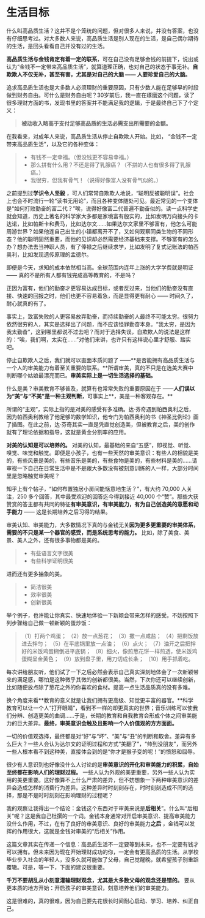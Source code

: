 # 生活目标
 
 什么叫高品质生活？这并不是个笼统的问题，但对很多人来说，并没有答案，也没有仔细思考过。对大多数人来说，高品质生活是别人现在的生活，是自己偶尔期待的生活，是回头看看自己并没有过的生活。
 
**高品质生活与金钱肯定有着一定的联系**，可在自己没有足够金钱的前提下，说出或认为“金钱不一定带来高品质生活”，就算道理正确，也对自己的状态于事无补。**自欺欺人不仅无补，甚至有害，尤其是对自己的大脑 —— 人要珍爱自己的大脑。** 
 
 追求高品质生活也是大多数人必须理财的重要原因，只有少数人能在足够早的时段做到财务自由。可什么是财务自由呢？30岁前后，我一直在琢磨这个问题，读了很多理财方面的书，发现书里的答案并不能满足我的逻辑，于是最终自己下了个定义：
 
 >**被动收入略高于支付足够高品质的生活必需支出所需要的金额。** 
 
 在我看来，对成年人来说，高品质生活从停止自欺欺人开始。比如， “金钱不一定带来高品质生活”，以及它的各种变体：
 
 > - 有钱不一定幸福。（但没钱更不容易幸福。）
 > - 那么拼有什么用？不还是得了乳腺癌？（不拼的人也有很多得了乳腺癌。）
 > - 我很穷，但我有骨气！（说得好像富人没有骨气似的。）
 
 之前提到过**学识令人坚毅** ，可人们常常自欺欺人地说，“聪明反被聪明误”。社会上也会不时流行一轮“读书无用论”，而且各种变体随处可见。最近常见的一个变体是“如何打败勤奋的富二代？”唉，说得好像富二代普遍不勤奋似的。读一点科学史就会知道，历史上著名的科学家大多都是家境富有殷实的，比如发明万向接头的卡达诺，比如帕斯卡和费马，比如达尔文……如果达尔文家里不够富有，他怎么可能周游世界？如果他连自己出生的小镇都离开不了，又如何观察同类生物的不同形态？他的聪明固然重要，而他的见识却必然需要经济基础来支撑。不够富有的怎么办？想办法去当神职人员，有了俸禄之后继续求学，比如发明了复式记账法的帕西奥利，比如发现遗传原理的孟德尔。
 
 即便是今天，求知的成本依然相当高。全球范围内连年上涨的大学学费就是明证 —— 真的不是所有人都有钱完成高等教育的，不是吗？
 
 正因为富有，他们的勤奋才更容易达成目标，或者反过来，当他们的勤奋没有直接、快速的回报之时，他们也更不容易着急，而是显得更有耐心 —— 时间久了，耐心就真的有了。
 
 事实上，致富失败的人更容易放弃勤奋，而持续勤奋的人最终不可能太穷。很努力依然很穷的人，其实是选择出了问题，而不应该怪罪勤奋本身。“我太穷，是因为我太勤奋”，这到哪里都说不过去吧？而对于选择失误，自欺欺人的说法是这样的：“唉，我们啊，太实在……”对他们来讲，也许只有这样说心里才舒服、踏实吧。
 
 停止自欺欺人之后，我们就可以直面本质问题了 ——**是否能拥有高品质生活与一个人的审美能力有着至关重要的联系。**所谓审美，真的不只是在选美大赛中判断哪个姑娘最漂亮而已。**审美实际上是一切生活选择的基础。** 
 
 什么是美？审美教育不够普及，就算有也常常失败的重要原因在于 ——**人们误以为“美”与“不美”是一种主观判断**，可事实上**，美是一种客观存在。** 
 
 所谓的“主观”，实际上指的是对美的感受有多准确。达·芬奇遇到帕西奥利之后，因为帕西奥利教给了他足够的数学知识，他专门为帕西奥利的书《神圣比例论》画了插图。在此之前，达·芬奇其实一直是凭直觉创造美，但被教育之后，美的创作就有了理论依据和指导，这就是黄金分割率的应用。
 
**对美的认知是可以培养的。** 对美的认知，最基础的来自“五感”，即视觉、听觉、嗅觉、味觉和触觉。即便是小孩子，也有一些天然的审美意识：有些人的相貌是美的，有些风景是美的，有些音乐是美的，有些食物是美的，有些材料是美的……请审视一下自己在日常生活中是不是跟大多数没有被刻意训练的人一样，大部分时间里是忽略触觉审美呢？
 
 知乎上有个帖子，“如何布置独居小房间能惬意地生活？”，有大约 70,000 人关注，250 多个回答，其中最受欢迎的回答迄今得到接近 40,000 个“赞”。那些大获赞赏的答主都有共同的特征**有审美意识，有审美能力，有为自己创造美的意愿和动手能力**  —— 这是长期培养之后习得的结果。
 
 审美认知、审美能力，大多数情况下真的与金钱无关**因为更多更重要的审美体系，需要的不只是某一个器官的感受，而是系统思考的能力。** 比如，除了美食、美景、美人之外，还有很多事物都是美的。
 
 > - 有些语言文字很美
 > - 有些科学证明很美
 
 进而还有更多抽象的美。
 
 > - 简洁很美
 > - 效率很美
 > - 创新很美
 
 举个例子，也许能让你真实、快速地体验一下新颖会带来怎样的感受。不妨按照下列步骤给自己做一顿新颖的蛋炒饭：
 
 > （1）打两个鸡蛋；
 > （2）放一点葱花；
 > （3）撒一点咸盐；
 > （4）把剩饭放进去拌匀；
 > （5）在平底锅里放一点油；
 > （6）点火；
 > （7）油开之后把拌好的米饭鸡蛋糊倒进平底锅；
 > （8）细火，像煎葱花饼一样煎透，使米饭鸡蛋糊呈金黄色；
 > （9）放到盘子里，用刀切成长条；
 > （10）用手抓着吃。
 
 每次讲给朋友听，他们试了一下之后必然会表示自己真实深刻地体会了一次新颖带来的满足感，哪怕是这种微乎其微的创新都很美。当然，下次你还可以继续创新，比如随便放点除了葱花之外的你喜欢的食材。提高一点生活品质真的没有多难。
 
 换个角度来看**教育的意义就是让我们拥有更高级、知觉更丰富的器官。**科学教育可以让一个人“打开眼睛”，看到不一样的却更真实的世界；音乐训练可以使我们分辨、创造更美的曲调……于是，长期的教育和自我教育会形成个体之间审美能力的巨大差异。**最终，审美意识会触及且影响一个人价值观的方方面面。** 
 
 一切的价值观选择，最终都是对“好”与“坏”、“美”与“丑”的判断和取舍。差异有多么巨大？一些人会认为达尔文的证明过程和方式“美翻了”，“帅到没朋友”，而另外一些人根本看不到这种美，直接体会到的是“你才是猴子变的呢！”的愤怒和屈辱。
 
 很少有人意识到也好像没什么人讨论的是**审美意识的开化和审美能力的积累，自始至终都在影响人们的理财过程。** 一些人认为外观的美更重要，另外一些人认为实用的美更重要。这好像算不上什么严肃的差异，但不妨想象一下两种审美意识的差异会造成怎样的消费行为差异。这种差异时时刻刻存在，时时刻刻造成不同的选择，那是不是时时刻刻在影响理财的过程呢？
 
 我的观察让我得出一个结论：金钱这个东西对于审美来说是**后相关**”。什么叫“后相关”呢？这是我自己杜撰的一个词。金钱本身通常对开启审美意识、提高审美能力没什么作用，不过，在有了良好的审美意识、良好的审美能力**之后** ，金钱可以发挥的作用很大，这就是金钱对审美的“后相关”作用。
 
 这篇文章其实在传递一个信息：高品质生活不一定要等到未来，也不一定要有钱才可以拥有。但未来因为现在开始理财成功的你，一定会有更高品质的生活。从学校毕业步入社会的年轻人，没多久就可能做了父母，自己觉醒晚，就希望孩子别重蹈覆辙。可是，等一下，下面的建议很重要。
 
**千万不要胡乱从小刻意灌输理财观念，尤其是大多数父母的观念还是错的。** 要从更本质的地方开始：开启孩子的审美意识，刻意培养他们的审美能力。
 
 这是很难的，真的很难，因为自己要先花很长时间耐心启动、学习、培养、纠正自己。
 